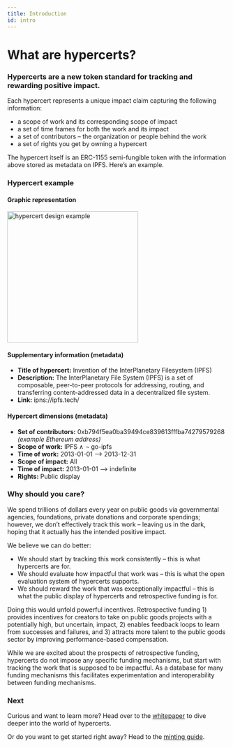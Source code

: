 ```yaml
---
title: Introduction
id: intro
---
```


# What are hypercerts?

### Hypercerts are a new token standard for tracking and rewarding positive impact.

Each hypercert represents a unique impact claim capturing the following information:

- a scope of work and its corresponding scope of impact
- a set of time frames for both the work and its impact
- a set of contributors – the organization or people behind the work
- a set of rights you get by owning a hypercert

The hypercert itself is an ERC-1155 semi-fungible token with the information above stored as metadata on IPFS. Here’s an example.

### Hypercert example

#### Graphic representation

<img src="/img/hypercert_example.png" alt="hypercert design example" width="300"/>

#### Supplementary information (metadata)

- **Title of hypercert:** Invention of the InterPlanetary Filesystem (IPFS)
- **Description:** The InterPlanetary File System (IPFS) is a set of composable, peer-to-peer protocols for addressing, routing, and transferring content-addressed data in a decentralized file system.
- **Link:** ipns://ipfs.tech/

#### Hypercert dimensions (metadata)

- **Set of contributors:** 0xb794f5ea0ba39494ce839613fffba74279579268 _(example Ethereum address)_
- **Scope of work:** IPFS ∧ ¬ go-ipfs
- **Time of work:** 2013-01-01 --> 2013-12-31
- **Scope of impact:** All
- **Time of impact:** 2013-01-01 --> indefinite
- **Rights:** Public display

### Why should you care?

We spend trillions of dollars every year on public goods via governmental agencies, foundations, private donations and corporate spendings; however, we don’t effectively track this work – leaving us in the dark, hoping that it actually has the intended positive impact.

We believe we can do better:

- We should start by tracking this work consistently – this is what hypercerts are for.
- We should evaluate how impactful that work was – this is what the open evaluation system of hypercerts supports.
- We should reward the work that was exceptionally impactful – this is what the public display of hypercerts and retrospective funding is for.

Doing this would unfold powerful incentives. Retrospective funding 1) provides incentives for creators to take on public goods projects with a potentially high, but uncertain, impact, 2) enables feedback loops to learn from successes and failures, and 3) attracts more talent to the public goods sector by improving performance-based compensation.

While we are excited about the prospects of retrospective funding, hypercerts do not impose any specific funding mechanisms, but start with tracking the work that is supposed to be impactful. As a database for many funding mechanisms this facilitates experimentation and interoperability between funding mechanisms.

### Next

Curious and want to learn more? Head over to the [whitepaper](whitepaper/whitepaper-intro.md) to dive deeper into the world of hypercerts.

Or do you want to get started right away? Head to the [minting guide](minting-guide/minting-guide-start.md).
